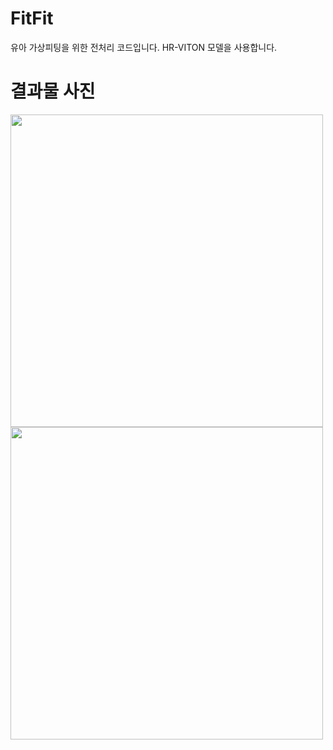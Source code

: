 # FitFit
유아 가상피팅을 위한 전처리 코드입니다.
HR-VITON 모델을 사용합니다.

# 결과물 사진
<img src="https://github.com/jaeyo03/-FitFit/assets/137462767/af61449f-8827-4ebd-9336-4b069cb7746c"  width="500" height="500"/>
<img src="https://github.com/jaeyo03/-FitFit/assets/137462767/c1df00e2-26d2-4e92-9359-ac5f97e861aa"  width="500" height="500"/>
